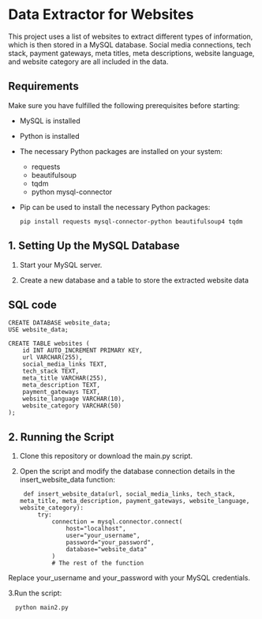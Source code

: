 # Data Extractor for Websites

This project uses a list of websites to extract different types of information, which is then stored in a MySQL database. Social media connections, tech stack, payment gateways, meta titles, meta descriptions, website language, and website category are all included in the data.


## Requirements

Make sure you have fulfilled the following prerequisites before starting:

- MySQL is installed
- Python is installed
- The necessary Python packages are installed on your system:
  - requests
  - beautifulsoup
  - tqdm
  - python mysql-connector

- Pip can be used to install the necessary Python packages:

      pip install requests mysql-connector-python beautifulsoup4 tqdm

## 1. Setting Up the MySQL Database
1. Start your MySQL server.

2. Create a new database and a table to store the extracted website data

## SQL code
    CREATE DATABASE website_data;
    USE website_data;
    
    CREATE TABLE websites (
        id INT AUTO_INCREMENT PRIMARY KEY,
        url VARCHAR(255),
        social_media_links TEXT,
        tech_stack TEXT,
        meta_title VARCHAR(255),
        meta_description TEXT,
        payment_gateways TEXT,
        website_language VARCHAR(10),
        website_category VARCHAR(50)
    );

## 2. Running the Script
1. Clone this repository or download the main.py script.
   
2. Open the script and modify the database connection details in the insert_website_data function:
   
        def insert_website_data(url, social_media_links, tech_stack, meta_title, meta_description, payment_gateways, website_language, website_category):
            try:
                connection = mysql.connector.connect(
                    host="localhost",
                    user="your_username",
                    password="your_password",
                    database="website_data"
                )
                # The rest of the function

Replace your_username and your_password with your MySQL credentials.

3.Run the script:
          
      python main2.py


